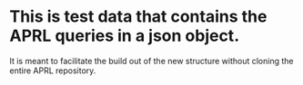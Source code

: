 # This is test data that contains the APRL queries in a json object.
It is meant to facilitate the build out of the new structure without cloning the entire APRL repository.